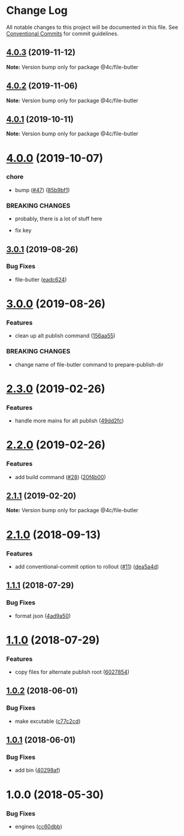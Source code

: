 # Change Log

All notable changes to this project will be documented in this file.
See [Conventional Commits](https://conventionalcommits.org) for commit guidelines.

## [4.0.3](https://github.com/4Catalyzer/file-butler/compare/@4c/file-butler@4.0.2...@4c/file-butler@4.0.3) (2019-11-12)

**Note:** Version bump only for package @4c/file-butler





## [4.0.2](https://github.com/4Catalyzer/file-butler/compare/@4c/file-butler@4.0.1...@4c/file-butler@4.0.2) (2019-11-06)

**Note:** Version bump only for package @4c/file-butler





## [4.0.1](https://github.com/4Catalyzer/file-butler/compare/@4c/file-butler@4.0.0...@4c/file-butler@4.0.1) (2019-10-11)

**Note:** Version bump only for package @4c/file-butler





# [4.0.0](https://github.com/4Catalyzer/file-butler/compare/@4c/file-butler@3.0.1...@4c/file-butler@4.0.0) (2019-10-07)


### chore

* bump ([#47](https://github.com/4Catalyzer/file-butler/issues/47)) ([85b9bf1](https://github.com/4Catalyzer/file-butler/commit/85b9bf1))


### BREAKING CHANGES

* probably, there is a lot of stuff here

* fix key





## [3.0.1](https://github.com/4Catalyzer/file-butler/compare/@4c/file-butler@3.0.0...@4c/file-butler@3.0.1) (2019-08-26)


### Bug Fixes

* file-butler ([eadc624](https://github.com/4Catalyzer/file-butler/commit/eadc624))





# [3.0.0](https://github.com/4Catalyzer/file-butler/compare/@4c/file-butler@2.3.0...@4c/file-butler@3.0.0) (2019-08-26)


### Features

* clean up alt publish command ([156aa55](https://github.com/4Catalyzer/file-butler/commit/156aa55))


### BREAKING CHANGES

* change name of file-butler command to prepare-publish-dir





# [2.3.0](https://github.com/4Catalyzer/file-butler/compare/@4c/file-butler@2.2.0...@4c/file-butler@2.3.0) (2019-02-26)


### Features

* handle more mains for alt publish ([49dd2fc](https://github.com/4Catalyzer/file-butler/commit/49dd2fc))





# [2.2.0](https://github.com/4Catalyzer/file-butler/compare/@4c/file-butler@2.1.1...@4c/file-butler@2.2.0) (2019-02-26)


### Features

* add build command ([#28](https://github.com/4Catalyzer/file-butler/issues/28)) ([20f4b00](https://github.com/4Catalyzer/file-butler/commit/20f4b00))





## [2.1.1](https://github.com/4Catalyzer/file-butler/compare/@4c/file-butler@2.1.0...@4c/file-butler@2.1.1) (2019-02-20)

**Note:** Version bump only for package @4c/file-butler

<a name="2.1.0"></a>

# [2.1.0](https://github.com/4Catalyzer/file-butler/compare/@4c/file-butler@2.0.0...@4c/file-butler@2.1.0) (2018-09-13)

### Features

- add conventional-commit option to rollout ([#11](https://github.com/4Catalyzer/file-butler/issues/11)) ([dea5a4d](https://github.com/4Catalyzer/file-butler/commit/dea5a4d))

<a name="1.1.1"></a>

## [1.1.1](https://github.com/4Catalyzer/file-butler/compare/v1.1.0...v1.1.1) (2018-07-29)

### Bug Fixes

- format json ([4ad9a50](https://github.com/4Catalyzer/file-butler/commit/4ad9a50))

<a name="1.1.0"></a>

# [1.1.0](https://github.com/4Catalyzer/file-butler/compare/v1.0.2...v1.1.0) (2018-07-29)

### Features

- copy files for alternate publish root ([6027854](https://github.com/4Catalyzer/file-butler/commit/6027854))

<a name="1.0.2"></a>

## [1.0.2](https://github.com/4Catalyzer/file-butler/compare/v1.0.1...v1.0.2) (2018-06-01)

### Bug Fixes

- make excutable ([c77c2cd](https://github.com/4Catalyzer/file-butler/commit/c77c2cd))

<a name="1.0.1"></a>

## [1.0.1](https://github.com/4Catalyzer/file-butler/compare/v1.0.0...v1.0.1) (2018-06-01)

### Bug Fixes

- add bin ([40298af](https://github.com/4Catalyzer/file-butler/commit/40298af))

<a name="1.0.0"></a>

# 1.0.0 (2018-05-30)

### Bug Fixes

- engines ([cc60dbb](https://github.com/4Catalyzer/file-butler/commit/cc60dbb))
